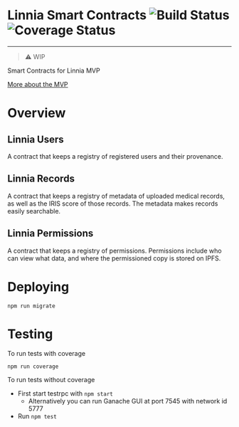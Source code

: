 # Linnia Smart Contracts ![Build Status](https://circleci.com/gh/ConsenSys/Linnia-Smart-Contracts.png?circle-token=:circle-token&style=shield) ![Coverage Status](https://codecov.io/gh/ConsenSys/Linnia-Smart-Contracts/branch/master/graph/badge.svg)
---
> :warning: WIP

Smart Contracts for Linnia MVP

[More about the MVP](./docs/mvp.md)

# Overview
## Linnia Users
A contract that keeps a registry of registered users and their provenance.

## Linnia Records
A contract that keeps a registry of metadata of uploaded medical records, as well as the IRIS score of those records. The metadata makes records easily searchable.

## Linnia Permissions
A contract that keeps a registry of permissions. Permissions include who can view what data, and where the permissioned copy is stored on IPFS.

# Deploying
```
npm run migrate
```

# Testing
To run tests with coverage
```
npm run coverage
```

To run tests without coverage
- First start testrpc with `npm start`
  - Alternatively you can run Ganache GUI at port 7545 with network id 5777
- Run `npm test`
